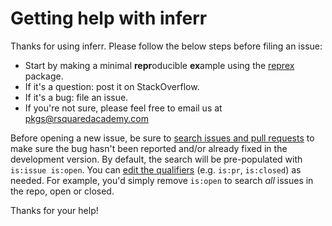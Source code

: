 # Getting help with inferr

Thanks for using inferr. Please follow the below steps before filing an issue:

* Start by making a minimal **repr**oducible **ex**ample using the 
[reprex](http://reprex.tidyverse.org/) package. 
* If it's a question: post it on StackOverflow.
* If it's a bug: file an issue.  
* If you're not sure, please feel free to email us at pkgs@rsquaredacademy.com

Before opening a new issue, be sure to [search issues and pull requests](https://github.com/rsquaredacademy/inferr/issues) to make sure the bug hasn't been reported and/or already fixed in the development version. By 
default, the search will be pre-populated with `is:issue is:open`. You can 
[edit the qualifiers](https://help.github.com/articles/searching-issues-and-pull-requests/) 
(e.g. `is:pr`, `is:closed`) as needed. For example, you'd simply
remove `is:open` to search _all_ issues in the repo, open or closed.

Thanks for your help!
